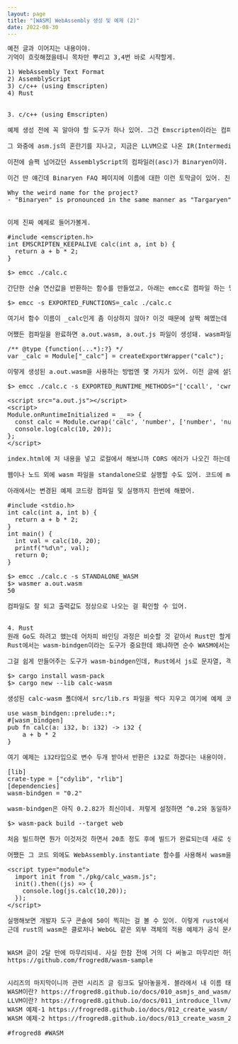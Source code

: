 ```yaml
---
layout: page
title: "[WASM] WebAssembly 생성 및 예제 (2)"
date: 2022-08-30
---
```


<pre>
예전 글과 이어지는 내용이야. 
기억이 흐릿해졌을테니 목차만 뿌리고 3,4번 바로 시작할게.

1) WebAssembly Text Format
2) AssemblyScript
3) c/c++ (using Emscripten)
4) Rust


3. c/c++ (using Emscripten)

예제 생성 전에 꼭 알아야 할 도구가 하나 있어. 그건 Emscripten이라는 컴파일러 도구인데 LLVM의 back-end 컴파일러 도구 중 하나야. be라고 하니까 IR(Intermediate Representation)에서 기계어 변환만 말하는 것 같은데 사실 Emcripten의 최초 목적은 c/c++ 코드를 자바스크립트로 변환하는 거였어. 

그 와중에 asm.js의 혼란기를 지나고, 지금은 LLVM으로 나온 IR(Intermediate Representation) 파일을 .wasm으로 변경하는 작업을 하고 있어. 컴파일러 front-end(혹은 middle-end)에서 나온 .bc/.ll 파일들 말이야. Emscripten은 Binaryen 이라는 툴과 같이 설명해야 하는데 깊이 들어가면 툴 설명만 한가득일테니 간단히만 써볼게. (사실 아는게 없어..)

이전에 슬쩍 넘어갔던 AssemblyScript의 컴파일러(asc)가 Binaryen이야. node_modules에 설치되는 그거. 그리고 WebAssembly -> js로 변환도 가능하고, WASM -> IR optimizing -> WASM 변환도 가능해. 저 마지막 기능은 뭐냐하면 Emscripten 자체적인 최적화는 부족하기 때문에 최적화 툴로써 Binaryen을 사용하는데 더 작고, 더 빠른 WASM 파일이 추출된다고 해.

이건 딴 얘긴데 Binaryen FAQ 페이지에 이름에 대한 이런 토막글이 있어. 친절하게 발음 방법도 알려주는걸 보면 개발자가 왕좌의 게임 팬인듯.

Why the weird name for the project?
- "Binaryen" is pronounced in the same manner as "Targaryen": bi-NAIR-ee-in. Or something like that? Anyhow, however Targaryen is correctly pronounced, they should rhyme. Aside from pronunciation, the Targaryen house words, "Fire and Blood", have also inspired Binaryen's: "Code and Bugs."


이제 진짜 예제로 들어가볼게.

#include &lt;emscripten.h>
int EMSCRIPTEN_KEEPALIVE calc(int a, int b) {
  return a + b * 2;
}

$> emcc ./calc.c

간단한 산술 연산값을 반환하는 함수를 만들었고, 아래는 emcc로 컴파일 하는 명령줄이야. 근데 함수 반환 타입에 EMSCRIPTEN~~ 구문이 하나 붙었지? 이건 .wat 설명할 때에 나왔던 export 지시어처럼 WASM 외부로 노출시킬 함수에 붙는 구문이야. 저렇게 코드에 추가하는 방법 외에 컴파일 시점에 노출할 함수를 지정할 수도 있어.

$> emcc -s EXPORTED_FUNCTIONS=_calc ./calc.c

여기서 함수 이름이 _calc인게 좀 이상하지 않아? 이것 때문에 살짝 헤멨는데 c컴파일러들은 예로부터 외부 함수 맹글링을 prefix underscore로 했대. 어셈으로 선언한 함수와 혼동되지 않기 위해서라는 썰도 있고 여러가지인데 아무튼 저렇게 _를 붙여줘야 인식하더라고. c로 외부 모듈 만들어 본 적이 없어서 잘 모르는 부분인데 혹시 자세히 아는 분은 덧글로 썰좀 풀어줘.

어쨌든 컴파일을 완료하면 a.out.wasm, a.out.js 파일이 생성돼. wasm파일은 알테니까 js파일을 설명하면 브라우저에 붙일 수 있게 나온 glu파일이라고 보면 돼. 생성된 js 파일은 2천줄이 넘을 정도로 꽤 긴데 내가 만든 함수만 찾아보면 아래처럼 바인딩 되어있어.

/** @type {function(...*):?} */
var _calc = Module["_calc"] = createExportWrapper("calc");

이렇게 생성된 a.out.wasm을 사용하는 방법엔 몇 가지가 있어. 이전 글에 설명했던 것처럼 node에서 initialize하고 사용할 수도 있는데 웹에서 사용하려면 cwrap, ccall을 컴파일 옵션에 추가해서 컴파일해주고 a.out.js 파일을 로드해서 이렇게 구성하면 돼.

$> emcc ./calc.c -s EXPORTED_RUNTIME_METHODS="['ccall', 'cwrap']"

&lt;script src="a.out.js">&lt;/script>
&lt;script>
Module.onRuntimeInitialized = _ => {
  const calc = Module.cwrap('calc', 'number', ['number', 'number']);
  console.log(calc(10, 20));
};
&lt;/script>

index.html에 저 내용을 넣고 로컬에서 해보니까 CORS 에러가 나오긴 하는데 어찌저찌 http-server로 우회해서 해보니까 개발자 도구 콘솔에 50이 잘 찍혀있더라. 연결 성공!

웹이나 노드 외에 wasm 파일을 standalone으로 실행할 수도 있어. 코드에 main 함수를 추가하고 컴파일 옵션을 변경해서 외부 툴로 실행하면 되는데 wasmtime이란 도구도 있지만 난 wasmer를 사용했어. 이게 더 빠르고 좋다고 하더라. 

아래에서는 변경된 예제 코드랑 컴파일 및 실행까지 한번에 해봤어.

#include &lt;stdio.h>
int calc(int a, int b) {
  return a + b * 2;
}
int main() {
  int val = calc(10, 20);
  printf("%d\n", val);
  return 0;
}

$> emcc ./calc.c -s STANDALONE_WASM
$> wasmer a.out.wasm
50

컴파일도 잘 되고 출력값도 정상으로 나오는 걸 확인할 수 있어.


4. Rust
원래 Go도 하려고 했는데 어차피 바인딩 과정은 비슷할 것 같아서 Rust만 할게. (사실 귀찮..)
Rust에서는 wasm-bindgen이라는 도구가 중요한데 왜냐하면 순수 WASM에서는 숫자만 전달이 가능해. 어찌저찌 공유메모리를 사용하여 어렵게 문자열을 넘길 수는 있지만 객체나 배열 등을 넘길 생각하면 아득해지는게 현실이야.

그걸 쉽게 만들어주는 도구가 wasm-bindgen인데, Rust에서 js로 문자열, 객체 등의 여러가지를 전달하고 받을 수 있게 중간 glu코드를 자동 생성해줘서 쉽게 쓸 수 있도록 도와주게 돼. 이에 대한 패키징 도구는 wasm-pack이고 이런 것들을 이용해 예제를 만들어볼거야. cargo는 npm같은 rust용 패키지 매니저라고 보면 되는데 이걸로 툴 설치랑 프로젝트를 생성해볼게.

$> cargo install wasm-pack 
$> cargo new --lib calc-wasm

생성된 calc-wasm 폴더에서 src/lib.rs 파일을 싹다 지우고 여기에 예제 코드를 넣었어.

use wasm_bindgen::prelude::*;
#[wasm_bindgen]
pub fn calc(a: i32, b: i32) -> i32 {
    a + b * 2
}

여기 예제는 i32타입으로 변수 두개 받아서 반환은 i32로 하겠다는 내용이야. 이러면 js에서 해당 함수를 사용할 수 있어. 이제 컴파일을 해볼건데 rust는 cargo.toml 파일에 빌드 옵션을 설정하기 때문에 그쪽도 수정해볼게.

[lib]
crate-type = ["cdylib", "rlib"]
[dependencies]
wasm-bindgen = "0.2"

wasm-bindgen은 아직 0.2.82가 최신이네. 저렇게 설정하면 ^0.2와 동일하게 작동해. 설정은 끝났으니 빌드를 시작해볼까?

$> wasm-pack build --target web

처음 빌드하면 뭔가 이것저것 하면서 20초 정도 후에 빌드가 완료되는데 새로 생긴 pkg 폴더 아래에 glu용 js코드, wasm파일 등이 생성돼. js 파일을 열어보면 변수 두개 받아서 전달만 하는데 만약 숫자가 아니라 문자열이나 배열, 객체를 넘기는 부분이었다면 이 부분이 꽤나 복잡해졌을거야. wasm은 말했다시피 문자열을 그대로 못쓰고 공유메모리로 옮겨서 전달하는 방식으로 통신해야 하거든.

어쨌든 그 코드 외에도 WebAssembly.instantiate 함수를 사용해서 wasm을 js로 불러와서 초기화 하는 코드들이 잔뜩 있어. 근데 자동 생성해주는 js파일에서 init함수가 자동 호출이 잘 안돼서 그냥 index.html에서 강제로 호출하게 짰어. 사소한 기술적 문제들은 패스패스.

&lt;script type="module">
  import init from "./pkg/calc_wasm.js";
  init().then((js) => {
    console.log(js.calc(10,20));
  });
&lt;/script>

실행해보면 개발자 도구 콘솔에 50이 찍히는 걸 볼 수 있어. 이렇게 rust에서 만든 함수도 웹 연동 끝~
근데 rust의 wasm은 클로저나 WebGL 같은 외부 객체의 적용 예제가 공식 문서에 잘 정리되어 있더라고. 디테일에 조금 감탄했는데 구경이나 한번 해봐. https://rustwasm.github.io/docs/wasm-bindgen/examples/


WASM 글이 2달 만에 마무리되네. 사실 한참 전에 거의 다 써놓고 마무리만 하면 되는거였는데 한번 놓으니까 왜이리 손이 안가던지.. 급하게 마무리한 것 같아서 좀 찜찜하긴한데 대신 예제 코드를 github에 올려놨으니 나중에라도 wasm 시작할 때에 작은 도움이 되길 바랄게.
https://github.com/frogred8/wasm-sample


시리즈의 마지막이니까 관련 시리즈 글 링크도 달아놓을게. 블라에서 내 이름 태그로 검색해도 나와.
WASM이란? https://frogred8.github.io/docs/010_asmjs_and_wasm/
LLVM이란? https://frogred8.github.io/docs/011_introduce_llvm/
WASM 예제-1 https://frogred8.github.io/docs/012_create_wasm/
WASM 예제-2 https://frogred8.github.io/docs/013_create_wasm_2/ (이 글)

#frogred8 #WASM